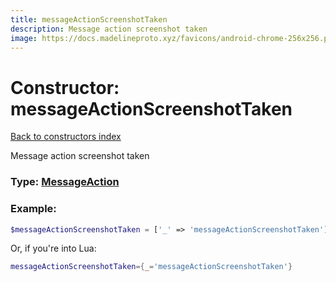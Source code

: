 ```yaml
---
title: messageActionScreenshotTaken
description: Message action screenshot taken
image: https://docs.madelineproto.xyz/favicons/android-chrome-256x256.png
---
```

# Constructor: messageActionScreenshotTaken  
[Back to constructors index](index.md)



Message action screenshot taken




### Type: [MessageAction](../types/MessageAction.md)


### Example:

```php
$messageActionScreenshotTaken = ['_' => 'messageActionScreenshotTaken'];
```  


Or, if you're into Lua:

```lua
messageActionScreenshotTaken={_='messageActionScreenshotTaken'}

```



